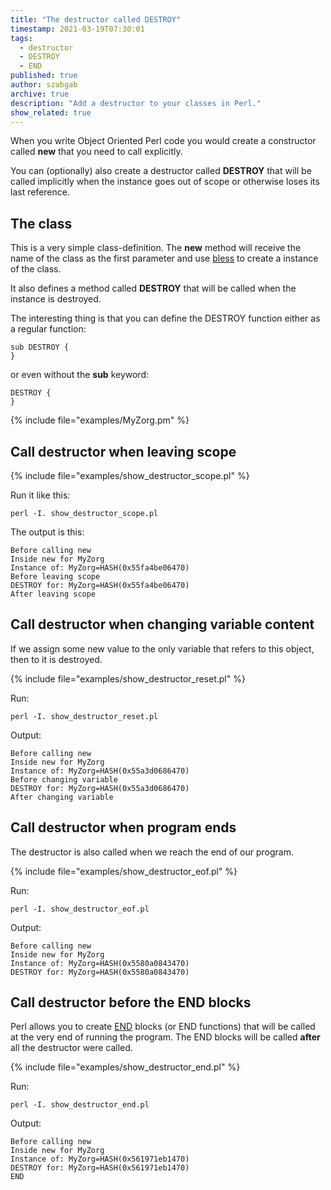 ```yaml
---
title: "The destructor called DESTROY"
timestamp: 2021-03-19T07:30:01
tags:
  - destructor
  - DESTROY
  - END
published: true
author: szabgab
archive: true
description: "Add a destructor to your classes in Perl."
show_related: true
---
```



When you write Object Oriented Perl code you would create a constructor called <b>new</b> that you need to call explicitly.

You can (optionally) also create a destructor called <b>DESTROY</b> that will be called implicitly when the instance goes out of
scope or otherwise loses its last reference.


## The class

This is a very simple class-definition. The <b>new</b> method will receive the name of the class as the first parameter and
use [bless](/bless) to create a instance of the class.

It also defines a method called <b>DESTROY</b> that will be called when the instance is destroyed.

The interesting thing is that you can define the DESTROY function either as a regular function:

```
sub DESTROY {
}
```

or even without the <b>sub</b> keyword:

```
DESTROY {
}
```


{% include file="examples/MyZorg.pm" %}

## Call destructor when leaving scope

{% include file="examples/show_destructor_scope.pl" %}

Run it like this:

```
perl -I. show_destructor_scope.pl
```

The output is this:

```
Before calling new
Inside new for MyZorg
Instance of: MyZorg=HASH(0x55fa4be06470)
Before leaving scope
DESTROY for: MyZorg=HASH(0x55fa4be06470)
After leaving scope
```

## Call destructor when changing variable content

If we assign some new value to the only variable that refers to this object, then to it is destroyed.

{% include file="examples/show_destructor_reset.pl" %}

Run:

```
perl -I. show_destructor_reset.pl
```

Output:

```
Before calling new
Inside new for MyZorg
Instance of: MyZorg=HASH(0x55a3d0686470)
Before changing variable
DESTROY for: MyZorg=HASH(0x55a3d0686470)
After changing variable
```

## Call destructor when program ends

The destructor is also called when we reach the end of our program.

{% include file="examples/show_destructor_eof.pl" %}

Run:

```
perl -I. show_destructor_eof.pl
```

Output:


```
Before calling new
Inside new for MyZorg
Instance of: MyZorg=HASH(0x5580a0843470)
DESTROY for: MyZorg=HASH(0x5580a0843470)
```


## Call destructor before the END blocks

Perl allows you to create [END](/end) blocks (or END functions) that will be called at the very end of running the program.
The END blocks will be called <b>after</b> all the destructor were called.

{% include file="examples/show_destructor_end.pl" %}

Run:

```
perl -I. show_destructor_end.pl
```

Output:



```
Before calling new
Inside new for MyZorg
Instance of: MyZorg=HASH(0x561971eb1470)
DESTROY for: MyZorg=HASH(0x561971eb1470)
END
```
